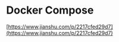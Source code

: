 # Docker Compose

[https://www.jianshu.com/p/2217cfed29d7](https://www.jianshu.com/p/2217cfed29d7)

